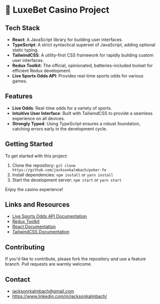 # 🎰 LuxeBet Casino Project

## Tech Stack

- **React**: A JavaScript library for building user interfaces.
- **TypeScript**: A strict syntactical superset of JavaScript, adding optional static typing.
- **TailwindCSS**: A utility-first CSS framework for rapidly building custom user interfaces.
- **Redux Toolkit**: The official, opinionated, batteries-included toolset for efficient Redux development.
- **Live Sports Odds API**: Provides real-time sports odds for various games.

## Features

- **Live Odds**: Real-time odds for a variety of sports.
- **Intuitive User Interface**: Built with TailwindCSS to provide a seamless experience on all devices.
- **Strongly Typed**: Using TypeScript ensures a robust foundation, catching errors early in the development cycle.

## Getting Started

To get started with this project:

1. Clone the repository: `git clone https://github.com/jacksonkalmbach/poker-fe`
2. Install dependencies: `npm install` or `yarn install`
3. Start the development server: `npm start` or `yarn start`

Enjoy the casino experience!

## Links and Resources

- [Live Sports Odds API Documentation](https://rapidapi.com/theoddsapi/api/live-sports-odds)
- [Redux Toolkit](https://redux-toolkit.js.org/)
- [React Documentation](https://reactjs.org/)
- [TailwindCSS Documentation](https://tailwindcss.com/)

## Contributing

If you'd like to contribute, please fork the repository and use a feature branch. Pull requests are warmly welcome.

## Contact

- jacksonrkalmbach@gmail.com
- https://www.linkedin.com/in/jacksonkalmbach/
